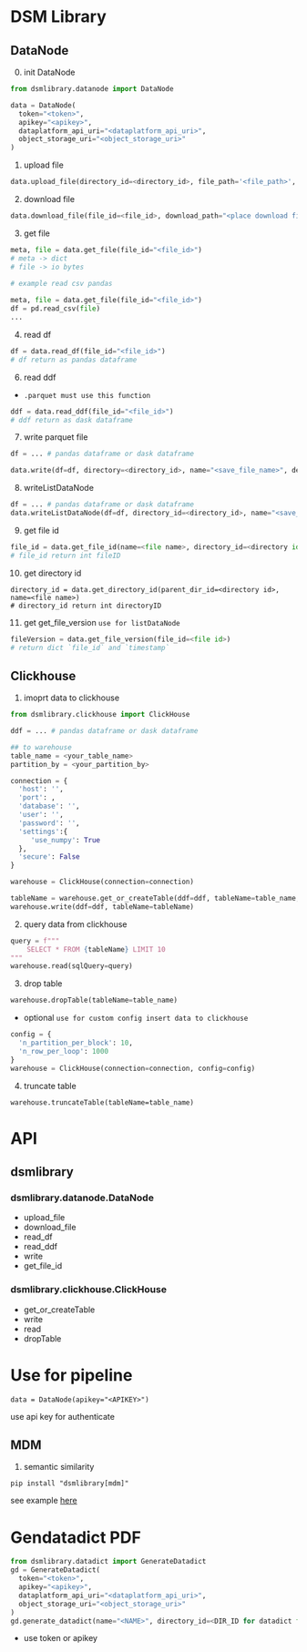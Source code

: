# DSM Library

## DataNode
0. init DataNode
```python
from dsmlibrary.datanode import DataNode 

data = DataNode(
  token="<token>",
  apikey="<apikey>",
  dataplatform_api_uri="<dataplatform_api_uri>", 
  object_storage_uri="<object_storage_uri>"
)
```
1. upload file
```python
data.upload_file(directory_id=<directory_id>, file_path='<file_path>', description="<description(optional)>")
```

2. download file
```python
data.download_file(file_id=<file_id>, download_path="<place download file save> (default ./dsm.tmp)")
```
3. get file
```python
meta, file = data.get_file(file_id="<file_id>")
# meta -> dict
# file -> io bytes
```
```python
# example read csv pandas
 
meta, file = data.get_file(file_id="<file_id>")
df = pd.read_csv(file)
...
``` 
4. read df
```python
df = data.read_df(file_id="<file_id>")
# df return as pandas dataframe
```

6. read ddf

* ```.parquet must use this function```

```python
ddf = data.read_ddf(file_id="<file_id>")
# ddf return as dask dataframe
```

7. write parquet file
```python
df = ... # pandas dataframe or dask dataframe

data.write(df=df, directory=<directory_id>, name="<save_file_name>", description="<description>", replace=<replace if file exists. default False>, profiling=<True or False default False>, lineage=<list of file id. eg [1,2,3]>)
```

8. writeListDataNode

```python
df = ... # pandas dataframe or dask dataframe
data.writeListDataNode(df=df, directory_id=<directory_id>, name="<save_file_name>", description="<description>", replace=<replace if file exists. default False>, profiling=<True or False default False>, lineage=<list of file id. eg [1,2,3]>)
```

9. get file id
```python
file_id = data.get_file_id(name=<file name>, directory_id=<directory id>)
# file_id return int fileID
```

10. get directory id
```
directory_id = data.get_directory_id(parent_dir_id=<directory id>, name=<file name>)
# directory_id return int directoryID
```

11. get get_file_version
```use for listDataNode```

```python
fileVersion = data.get_file_version(file_id=<file id>)
# return dict `file_id` and `timestamp`
```


## Clickhouse
1. imoprt data to clickhouse

```python
from dsmlibrary.clickhouse import ClickHouse

ddf = ... # pandas dataframe or dask dataframe

## to warehouse
table_name = <your_table_name>
partition_by = <your_partition_by>

connection = { 
  'host': '', 
  'port': , 
  'database': '', 
  'user': '', 
  'password': '', 
  'settings':{ 
     'use_numpy': True 
  }, 
  'secure': False 
}

warehouse = ClickHouse(connection=connection)

tableName = warehouse.get_or_createTable(ddf=ddf, tableName=table_name, partition_by=partition_by)
warehouse.write(ddf=ddf, tableName=tableName)
```

2. query data from clickhouse
```python
query = f""" 
    SELECT * FROM {tableName} LIMIT 10 
""" 
warehouse.read(sqlQuery=query)

```

3. drop table
```python
warehouse.dropTable(tableName=table_name)
```

- optional
```use for custom config insert data to clickhouse```
```python
config = {
  'n_partition_per_block': 10,
  'n_row_per_loop': 1000
}
warehouse = ClickHouse(connection=connection, config=config)
```

4. truncate table
```
warehouse.truncateTable(tableName=table_name)
```

# API
## dsmlibrary
### dsmlibrary.datanode.DataNode
- upload_file
- download_file
- read_df
- read_ddf
- write
- get_file_id

### dsmlibrary.clickhouse.ClickHouse
- get_or_createTable
- write
- read
- dropTable

# Use for pipeline 

```
data = DataNode(apikey="<APIKEY>")
```

use api key for authenticate

## MDM
1. semantic similarity
```
pip install "dsmlibrary[mdm]"
```

see example [here](./example/mdm_example.ipynb)

# Gendatadict PDF
```python
from dsmlibrary.datadict import GenerateDatadict
gd = GenerateDatadict(
  token="<token>",
  apikey="<apikey>",
  dataplatform_api_uri="<dataplatform_api_uri>", 
  object_storage_uri="<object_storage_uri>"
)
gd.generate_datadict(name="<NAME>", directory_id=<DIR_ID for datadict file>, file_ids=[<FILE_ID>, <FILE_ID>, ...])
```
- use token or apikey